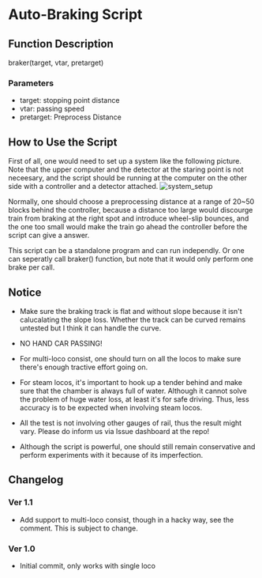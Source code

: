 # Auto-Braking Script

## Function Description
braker(target, vtar, pretarget)
### Parameters
- target: stopping point distance
- vtar: passing speed
- pretarget: Preprocess Distance


## How to Use the Script
First of all, one would need to set up a system like the following picture. Note that the upper computer and the detector at the staring point is not neceesary, and the script should be running at the computer on the other side with a controller and a detector attached.
![system_setup](/braker/System_Setup.jpg)

Normally, one should choose a preprocessing distance at a range of 20~50 blocks behind the controller, because a distance too large would discourge train from braking at the right spot and introduce wheel-slip bounces, and the one too small would make the train go ahead the controller before the script can give a answer.

This script can be a standalone program and can run independly. Or one can seperatly call braker() function, but note that it would only perform one brake per call.

## Notice

- Make sure the braking track is flat and without slope because it isn't calucalating the slope loss. Whether the track can be curved remains untested but I think it can handle the curve.

- NO HAND CAR PASSING!

- For multi-loco consist, one should turn on all the locos to make sure there's enough tractive effort going on.

- For steam locos, it's important to hook up a tender behind and make sure that the chamber is always full of water. Although it cannot solve the problem of huge water loss, at least it's for safe driving. Thus, less accuracy is to be expected when involving steam locos.

- All the test is not involving other gauges of rail, thus the result might vary. Please do inform us via Issue dashboard at the repo!

- Although the script is powerful, one should still remain conservative and perform experiments with it because of its imperfection.

## Changelog

### Ver 1.1

- Add support to multi-loco consist, though in a hacky way, see the comment. This is subject to change.

### Ver 1.0

- Initial commit, only works with single loco
